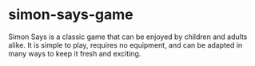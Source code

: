 # simon-says-game
Simon Says is a classic game that can be enjoyed by children and adults alike. It is simple to play, requires no equipment, and can be adapted in many ways to keep it fresh and exciting.
